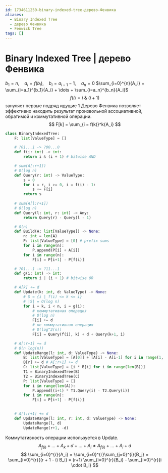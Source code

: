 ```yaml
---
id: 1734611250-binary-indexed-tree-дерево-Фенвика
aliases:
  - Binary Indexed Tree
  - дерево Фенвика
  - Fenwick Tree
tags: []
---
```


# Binary Indexed Tree | дерево Фенвика

$b_1 = n, \quad a_i = f(b_i),\quad b_i = a_{i-1} - 1, \quad a_n = 0$
$\sum_{i=0}^{n}{A_i} = \sum_{i=a_1}^{b_1}{A_i} + \dots + \sum_{i=a_n}^{b_n}{A_i}$
$$
f(i) = i\ \&\ (i+1)
$$
зануляет первые подряд идущие 1
Дерево Фенвика позволяет эффективно находить результат произвольной ассоциативной, обратимой и коммутативной операции.
$$
F[k] = \sum_{i = f(k)}^k{A_i}
$$
```python
class BinaryIndexedTree:
    F: list[ValueType] = []

    # ?01...1 -> ?00...0
    def f(i: int) -> int:
        return i & (i + 1) # bitwise AND

    # sum(A[:r+1])
    # O(log n)
    def Query(r: int) -> ValueType:
        s = 0
        for i = r, i >= 0, i = f(i) - 1:
            s += F[i]
        return s
    
    # sum(A[l:r+1])
    # O(log n)
    def Query(l: int, r: int) -> Any:
        return Query(r) - Query(l - 1)

    # O(n)
    def Build(A: list[ValueType]) -> None:
        n: int = len(A)
        P: list[ValueType] = [0] # prefix sums
        for i in range(n):
            P.append(P[i] + A[i])
        for i in range(n):
            F[i] = P[i+1] - P[f(i)]

    # ?01...1 -> ?11...1
    def g(i: int) -> int:
        return i | (i + 1) # bitwise OR

    # A[k] += d
    def Update(k: int, d: ValueType) -> None:
        # S = {i | f(i) <= k <= i}
        # |S| = O(log n)
        for i = k, i < n, i = g(i):
            # коммутативная операция
            # O(log n)
            F[i] += d
            # не коммутативная операция
            # O(log^2(n))
            F[i] = Query(f(i), k) + d + Query(k+1, i)

    # A[:r+1] += d
    # O(n log(n))
    def UpdateRange(l: int, d: ValueType) -> None:
        B: list[ValueType] = [A[0]] + [A[i] - A[i-1] for i in range(1, len(A))]
        B[r] += d # A[:r+1] += d
        C: list[ValueType] = [i * B[i] for i in range(len(B))]
        T1 = BinaryIndexedTree(B)
        T2 = BinaryIndexedTree(C)
        P: list[ValueType] = []
        for i in range(len(A)):
            P.append((i+1) * T1.Query(i) - T2.Query(i))
        for i in range(n):
            F[i] = P[i+1] - P[f(i)]
        

    # A[l:r+1] += d
    def UpdateRange(l: int, r: int, d: ValueType) -> None:
        UpdateRange(l, d)
        UpdateRange(r+1, -d)
```
Коммутативность операции используется в Update.
$$
A_{f(i)} + \dots + A_{k} + d + \dots + A_{i} \neq A_{f(i)} + \dots + A_{i} + d
$$
$$
\sum_{i=0}^{r}{A_i} = \sum_{i=0}^{r}\sum_{j=0}^{i}{B_j} =
\sum_{i=0}^{r}{(r + 1 - i) B_i} =
(r+1) \sum_{i=0}^{r}{B_i} - \sum_{i=0}^{r}{i \cdot B_i}
$$
